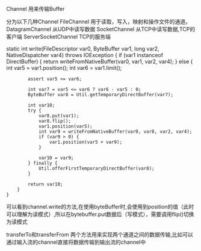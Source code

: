 Channel
用来传输Buffer

分为以下几种Channel
FileChannel         用于读取，写入，映射和操作文件的通道。
DatagramChannel     从UDP中读写数据
SocketChannel       从TCP中读写数据,TCP的客户端
ServerSocketChannel TCP的服务端



static int write(FileDescriptor var0, ByteBuffer var1, long var2, NativeDispatcher var4) throws IOException {
        if (var1 instanceof DirectBuffer) {
            return writeFromNativeBuffer(var0, var1, var2, var4);
        } else {
            int var5 = var1.position();
            int var6 = var1.limit();

            assert var5 <= var6;

            int var7 = var5 <= var6 ? var6 - var5 : 0;
            ByteBuffer var8 = Util.getTemporaryDirectBuffer(var7);

            int var10;
            try {
                var8.put(var1);
                var8.flip();
                var1.position(var5);
                int var9 = writeFromNativeBuffer(var0, var8, var2, var4);
                if (var9 > 0) {
                    var1.position(var5 + var9);
                }

                var10 = var9;
            } finally {
                Util.offerFirstTemporaryDirectBuffer(var8);
            }

            return var10;
        }
    }
    
可以看到channel.write的方法,在使用byteBuffer时,会使用到position的值（此时可以理解为读模式）,所以在bytebuffer.put数据后（写模式），需要调用flip()切换为读模式

transferTo和transferFrom 两个方法用来实现两个通道之间的数据传输,比如可以通过输入流的channel直接将数据传输到输出流的channel中